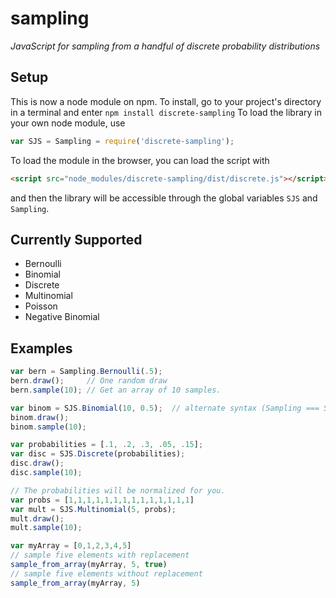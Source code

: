 # sampling

_JavaScript for sampling from a handful of discrete probability distributions_

## Setup
This is now a node module on npm. To install, go to your project's directory in
a terminal and enter
```npm install discrete-sampling```
To load the library in your own node module, use
```javascript
var SJS = Sampling = require('discrete-sampling');
```
To load the module in the browser, you can load the script with
```html
<script src="node_modules/discrete-sampling/dist/discrete.js"></script>
```
and then the library will be accessible through the global variables `SJS` and
`Sampling`.

## Currently Supported

- Bernoulli
- Binomial
- Discrete
- Multinomial
- Poisson
- Negative Binomial

## Examples

```javascript
var bern = Sampling.Bernoulli(.5);
bern.draw();     // One random draw
bern.sample(10); // Get an array of 10 samples. 
```
```javascript
var binom = SJS.Binomial(10, 0.5);  // alternate syntax (Sampling === SJS)
binom.draw();
binom.sample(10);
```
```javascript
var probabilities = [.1, .2, .3, .05, .15];
var disc = SJS.Discrete(probabilities);
disc.draw(); 
disc.sample(10); 
```
```javascript
// The probabilities will be normalized for you. 
var probs = [1,1,1,1,1,1,1,1,1,1,1,1,1,1]
var mult = SJS.Multinomial(5, probs);
mult.draw();
mult.sample(10);
```
```javascript
var myArray = [0,1,2,3,4,5]
// sample five elements with replacement
sample_from_array(myArray, 5, true)
// sample five elements without replacement
sample_from_array(myArray, 5)
```


